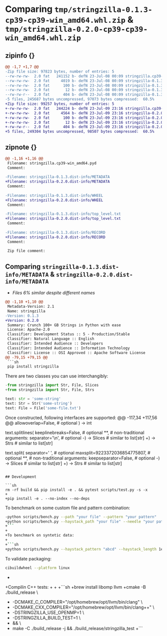 # Comparing `tmp/stringzilla-0.1.3-cp39-cp39-win_amd64.whl.zip` & `tmp/stringzilla-0.2.0-cp39-cp39-win_amd64.whl.zip`

## zipinfo {}

```diff
@@ -1,7 +1,7 @@
-Zip file size: 97823 bytes, number of entries: 5
--rw-rw-rw-  2.0 fat   241152 b- defN 23-Jul-08 00:09 stringzilla.cp39-win_amd64.pyd
--rw-rw-rw-  2.0 fat     4019 b- defN 23-Jul-08 00:09 stringzilla-0.1.3.dist-info/METADATA
--rw-rw-rw-  2.0 fat      100 b- defN 23-Jul-08 00:09 stringzilla-0.1.3.dist-info/WHEEL
--rw-rw-rw-  2.0 fat       12 b- defN 23-Jul-08 00:09 stringzilla-0.1.3.dist-info/top_level.txt
--rw-rw-r--  2.0 fat      404 b- defN 23-Jul-08 00:09 stringzilla-0.1.3.dist-info/RECORD
-5 files, 245687 bytes uncompressed, 97073 bytes compressed:  60.5%
+Zip file size: 99257 bytes, number of entries: 5
+-rw-rw-rw-  2.0 fat   244224 b- defN 23-Jul-09 23:16 stringzilla.cp39-win_amd64.pyd
+-rw-rw-rw-  2.0 fat     4564 b- defN 23-Jul-09 23:16 stringzilla-0.2.0.dist-info/METADATA
+-rw-rw-rw-  2.0 fat      100 b- defN 23-Jul-09 23:16 stringzilla-0.2.0.dist-info/WHEEL
+-rw-rw-rw-  2.0 fat       12 b- defN 23-Jul-09 23:16 stringzilla-0.2.0.dist-info/top_level.txt
+-rw-rw-r--  2.0 fat      404 b- defN 23-Jul-09 23:16 stringzilla-0.2.0.dist-info/RECORD
+5 files, 249304 bytes uncompressed, 98507 bytes compressed:  60.5%
```

## zipnote {}

```diff
@@ -1,16 +1,16 @@
 Filename: stringzilla.cp39-win_amd64.pyd
 Comment: 
 
-Filename: stringzilla-0.1.3.dist-info/METADATA
+Filename: stringzilla-0.2.0.dist-info/METADATA
 Comment: 
 
-Filename: stringzilla-0.1.3.dist-info/WHEEL
+Filename: stringzilla-0.2.0.dist-info/WHEEL
 Comment: 
 
-Filename: stringzilla-0.1.3.dist-info/top_level.txt
+Filename: stringzilla-0.2.0.dist-info/top_level.txt
 Comment: 
 
-Filename: stringzilla-0.1.3.dist-info/RECORD
+Filename: stringzilla-0.2.0.dist-info/RECORD
 Comment: 
 
 Zip file comment:
```

## Comparing `stringzilla-0.1.3.dist-info/METADATA` & `stringzilla-0.2.0.dist-info/METADATA`

 * *Files 6% similar despite different names*

```diff
@@ -1,10 +1,10 @@
 Metadata-Version: 2.1
 Name: stringzilla
-Version: 0.1.3
+Version: 0.2.0
 Summary: Crunch 100+ GB Strings in Python with ease
 License: Apache-2.0
 Classifier: Development Status :: 5 - Production/Stable
 Classifier: Natural Language :: English
 Classifier: Intended Audience :: Developers
 Classifier: Intended Audience :: Information Technology
 Classifier: License :: OSI Approved :: Apache Software License
@@ -79,15 +79,15 @@
 ```sh
 pip install stringzilla
 ```
 
 There are two classes you can use interchangibly:
 
 ```python
-from stringzilla import Str, File, Slices
+from stringzilla import Str, File, Strs
 
 text: str = 'some-string'
 text: Str = Str('some-string')
 text: File = File('some-file.txt')
 ```
 
 Once constructed, following interfaces are supported:
@@ -117,34 +117,56 @@
     allowoverlap=False, # optional
 ) -> int
 
 text.splitlines(
     keeplinebreaks=False, # optional
     **, # non-traditional arguments:
     separator='\n', # optional
-) -> Slices # similar to list[str]
+) -> Strs # similar to list[str]
 
 text.split(
     separator=' ', # optional
     maxsplit=9223372036854775807, # optional
     **, # non-traditional arguments:
     keepseparator=False, # optional
-) -> Slices # similar to list[str]
+) -> Strs # similar to list[str]
 ```
 
 ## Development
 
 ```sh
 rm -rf build && pip install -e . && pytest scripts/test.py -s -x
+
+pip install -e . --no-index --no-deps
 ```
 
 To benchmark on some custom file and pattern combination:
 
 ```sh
-python scripts/bench.py --path "your file" --pattern "your pattern"
+python scripts/bench.py --haystack_path "your file" --needle "your pattern"
+```
+
+To benchmark on syntetic data:
+
+```sh
+python scripts/bench.py --haystack_pattern "abcd" --haystack_length 1e9 --needle "abce"
 ```
 
 To validate packaging:
 
 ```sh
 cibuildwheel --platform linux
 ```
+
+Compilin C++ tests:
+
+
+```sh
+brew install libomp llvm
+cmake -B ./build_release \
+    -DCMAKE_C_COMPILER="/opt/homebrew/opt/llvm/bin/clang" \
+    -DCMAKE_CXX_COMPILER="/opt/homebrew/opt/llvm/bin/clang++" \
+    -DSTRINGZILLA_USE_OPENMP=1 \
+    -DSTRINGZILLA_BUILD_TEST=1 \
+    && \
+    make -C ./build_release -j && ./build_release/stringzilla_test
+```
```

